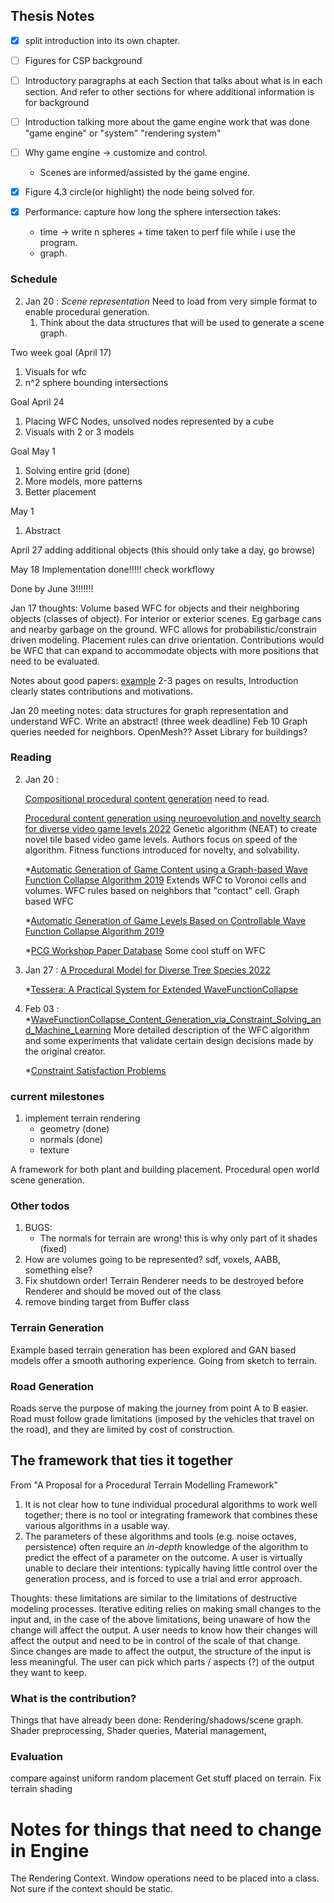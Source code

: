 ## Thesis Notes

- [x] split introduction into its own chapter.

- [ ] Figures for CSP background

- [ ] Introductory paragraphs at each Section that talks about what is in each section. And refer to other sections for where additional information is for background

- [ ] Introduction talking more about the game engine work that was done "game engine" or "system" "rendering system"

- [ ] Why game engine -> customize and control.
    - Scenes are informed/assisted by the game engine.
    
- [x] Figure 4.3 circle(or highlight) the node being solved for.

- [x] Performance: capture how long the sphere intersection takes:
    - time -> write n spheres + time taken to perf file while i use the program. 
    - graph.

### Schedule

2.  Jan 20 : *Scene representation* Need to load from very simple format to enable procedural generation.
    1.  Think about the data structures that will be used to generate a scene graph.

Two week goal (April 17)
1. Visuals for wfc
2. n^2 sphere bounding intersections
   
Goal April 24
1. Placing WFC Nodes, unsolved nodes represented by a cube
2. Visuals with 2 or 3 models

Goal May 1
1. Solving entire grid (done)
2. More models, more patterns
3. Better placement

May 1 
1. Abstract

April 27 adding additional objects (this should only take a day, go browse)

May 18 Implementation done!!!!! check workflowy

Done by June 3!!!!!!!


Jan 17 thoughts: Volume based WFC for objects and their neighboring objects (classes of object). For interior or exterior scenes. Eg garbage cans and nearby garbage on the ground. WFC allows for probabilistic/constrain driven modeling. Placement rules can drive orientation. Contributions would be WFC that can expand to accommodate objects with more positions that need to be evaluated.

Notes about good papers:
[example](https://ieeexplore-ieee-org.ezproxy.lib.calpoly.edu/stamp/stamp.jsp?tp=&arnumber=9709532)
2-3 pages on results, Introduction clearly states contributions and motivations. 


Jan 20 meeting notes: data structures for graph representation and understand WFC.
    Write an abstract! (three week deadline) Feb 10
    Graph queries needed for neighbors.
    OpenMesh??
    Asset Library for buildings?

### Reading
2.  Jan 20 : 

    [Compositional procedural content generation](https://dl.acm.org/doi/pdf/10.1145/2538528.2538541)
        need to read.

    [Procedural content generation using neuroevolution and novelty search for diverse video game levels 2022](https://dl.acm.org/doi/pdf/10.1145/3512290.3528701)
        Genetic algorithm (NEAT) to create novel tile based video game levels. Authors focus on speed of the algorithm. Fitness functions introduced for novelty, and solvability.

    *[Automatic Generation of Game Content using a Graph-based Wave Function Collapse Algorithm 2019](https://dl.acm.org/doi/10.1109/CIG.2019.8848019)
        Extends WFC to Voronoi cells and volumes. WFC rules based on neighbors that "contact" cell. Graph based WFC

    *[Automatic Generation of Game Levels Based on Controllable Wave Function Collapse Algorithm 2019](https://dl.acm.org/doi/10.1109/CIG.2019.8848019)

    *[PCG Workshop Paper Database](https://pcgworkshop.com/database.php)
        Some cool stuff on WFC

3.  Jan 27 : 
    [A Procedural Model for Diverse Tree Species 2022](https://pcgworkshop.com/archive/hoetzlein2022aprocedural.pdf)

    *[Tessera: A Practical System for Extended WaveFunctionCollapse](https://pcgworkshop.com/archive/newgas2021tessera.pdf)

4.  Feb 03 : 
    *[WaveFunctionCollapse_Content_Generation_via_Constraint_Solving_and_Machine_Learning](file:///run/media/hborlik/T7/grad%20stuff/research/WaveFunctionCollapse_Content_Generation_via_Constraint_Solving_and_Machine_Learning.pdf)
        More detailed description of the WFC algorithm and some experiments that validate certain design decisions made by the original creator.
    
    *[Constraint Satisfaction Problems](file:///run/media/hborlik/T7/grad%20stuff/research/graph_theory/ConstraintSatisfactionProblems.pdf)



### current milestones
1. implement terrain rendering
   - geometry (done)
   - normals (done)
   - texture


A framework for both plant and building placement. Procedural open world scene generation.


### Other todos
1. BUGS:
   - The normals for terrain are wrong! this is why only part of it shades (fixed)
2. How are volumes going to be represented? sdf, voxels, AABB, something else?
3. Fix shutdown order! Terrain Renderer needs to be destroyed before Renderer and should be moved out of the class
4. remove binding target from Buffer class

### Terrain Generation
Example based terrain generation has been explored and GAN based models offer a smooth
authoring experience. Going from sketch to terrain.

### Road Generation
Roads serve the purpose of making the journey from point A to B easier. Road must follow grade limitations (imposed by the vehicles that travel on the road), and they are limited by cost of construction. 

## The framework that ties it together
From "A Proposal for a Procedural Terrain Modelling Framework"
1. It is not clear how to tune individual procedural algorithms
to work well together; there is no tool or integrating 
framework that combines these various algorithms in
a usable way.
2. The parameters of these algorithms and tools (e.g. noise
octaves, persistence) often require an *in-depth* knowledge
of the algorithm to predict the effect of a parameter on
the outcome. A user is virtually unable to declare their intentions: typically having little control over the generation
process, and is forced to use a trial and error approach.

Thoughts: these limitations are similar to the limitations of destructive modeling 
processes. Iterative editing relies on making small changes to the input and, in the case
of the above limitations, being unaware of how the change will affect the output. A user needs to know how their changes will affect the output and need to be in control of the scale of that change. Since changes are made to affect the output, the structure of the input is less meaningful. 
The user can pick which parts / aspects (?) of the output they want to keep.

### What is the contribution?

Things that have already been done:
    Rendering/shadows/scene graph.
    Shader preprocessing, Shader queries, Material management,


### Evaluation
compare against uniform random placement
Get stuff placed on terrain.
Fix terrain shading


# Notes for things that need to change in Engine

The Rendering Context. Window operations need to be placed into a class.
Not sure if the context should be static.